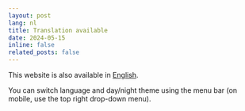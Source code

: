 ```yaml
---
layout: post
lang: nl
title: Translation available
date: 2024-05-15
inline: false
related_posts: false
---
```


This website is also available in [English](../../en-us/news/translation/).

You can switch language and day/night theme using the menu bar (on mobile, use the top right drop-down menu).
